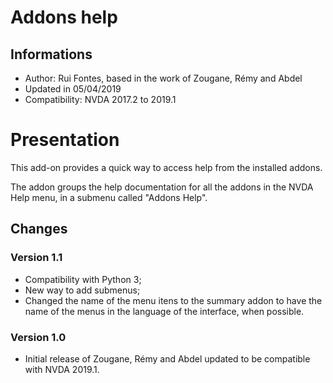 ﻿
# Addons help #

## Informations ##
* Author: Rui Fontes, based in the work of Zougane, Rémy and Abdel
* Updated in 05/04/2019
* Compatibility: NVDA 2017.2 to 2019.1

# Presentation #
This add-on provides a quick way to access help from the installed addons.

The addon groups the help documentation for all the addons in the NVDA Help menu, in a submenu called "Addons Help".

## Changes ##

### Version 1.1 ###
* Compatibility with Python 3;
* New way to add submenus;
* Changed the name of the menu itens to the summary addon to have the name of the menus in the language of the interface, when possible.

### Version 1.0 ###
* Initial release of Zougane, Rémy and Abdel updated to be compatible with NVDA 2019.1.

[1]: https://www.tiflotecnia.net/ajudaExtras.nvda-addon